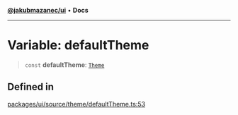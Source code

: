 [**@jakubmazanec/ui**](../README.md) • **Docs**

---

# Variable: defaultTheme

> `const` **defaultTheme**: [`Theme`](../type-aliases/Theme.md)

## Defined in

[packages/ui/source/theme/defaultTheme.ts:53](https://github.com/jakubmazanec/tools/blob/2afd81e4680434017b6f838733fd5ccd928cec42/packages/ui/source/theme/defaultTheme.ts#L53)
